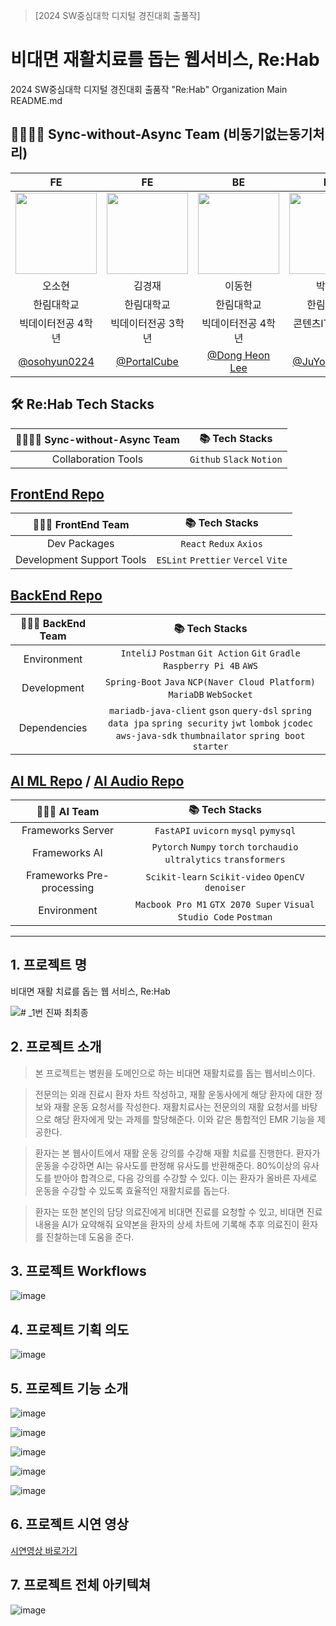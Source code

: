 > [2024 SW중심대학 디지털 경진대회 출풀작]
# 비대면 재활치료를 돕는 웹서비스, Re:Hab

2024 SW중심대학 디지털 경진대회 출품작 "Re:Hab" Organization Main README.md

## 🫱🏻‍🫲🏻 Sync-without-Async Team (비동기없는동기처리)

|FE | FE | BE | BE | AI |
| :---: | :---: | :---: | :---: | :---: |
|  <img width="130px" src="https://avatars.githubusercontent.com/u/53892427?v=4" /> |  <img width="130px" src="https://avatars.githubusercontent.com/u/35104213?v=4" /> |   <img width="130px" src="https://avatars.githubusercontent.com/u/80760160?v=4" /> | <img width="130px" src="https://avatars.githubusercontent.com/u/52206904?v=4"/> |   <img width="130px" src="https://avatars.githubusercontent.com/u/17959335?v=4" /> |
| 오소현 | 김경재 | 이동헌 | 박주영 | 박인성 |
|한림대학교|한림대학교|한림대학교|한림대학교|한림대학교|
|빅데이터전공 4학년|빅데이터전공 3학년 |빅데이터전공 4학년| 콘텐츠IT전공 4학년 | AI의료융합전공 3학년 |
|   [@osohyun0224](https://github.com/osohyun0224)   |  [@PortalCube](https://github.com/PortalCube)  |   [@Dong Heon Lee](https://github.com/Sirius506775)   |   [@JuYoung Park](https://github.com/jyp-on)   |[@InSung Bahk](https://github.com/insung3511) |

## 🛠️ Re:Hab Tech Stacks

| 🫱🏻‍🫲🏻  Sync-without-Async Team | 📚 Tech Stacks  |
|:---:|:---:|
| Collaboration Tools|``Github`` ``Slack`` ``Notion``|

## [FrontEnd Repo](https://github.com/sync-without-async/Rehab-FrontEnd)
|🧑🏻‍💻  FrontEnd  Team | 📚 Tech Stacks  |
|:---:|:---:|
|Dev Packages |``React`` ``Redux`` ``Axios`` |
|Development Support Tools  |``ESLint`` ``Prettier``  ``Vercel`` ``Vite``|

## [BackEnd Repo](https://github.com/sync-without-async/Rehab-BackEnd)

|🧑🏻‍💻  BackEnd  Team | 📚 Tech Stacks  |
|:---:|:---:|
| Environment | `InteliJ` `Postman` `Git Action` `Git` `Gradle` `Raspberry Pi 4B` `AWS` |
| Development | `Spring-Boot` `Java` `NCP(Naver Cloud Platform)` `MariaDB` `WebSocket` |
| Dependencies | `mariadb-java-client` `gson` `query-dsl` `spring data jpa` `spring security` `jwt` `lombok` `jcodec` `aws-java-sdk` `thumbnailator` `spring boot starter` |

## [AI ML Repo](https://github.com/sync-without-async/Rehab-ML) / [AI Audio Repo](https://github.com/sync-without-async/Rehab-Audio)

|🧑🏻‍💻  AI Team | 📚 Tech Stacks  |
|:---:|:---:|
| Frameworks Server | `FastAPI` `uvicorn` `mysql` `pymysql` |
| Frameworks AI | `Pytorch` `Numpy` `torch` `torchaudio` `ultralytics` `transformers` |
| Frameworks Pre-processing | `Scikit-learn` `Scikit-video` `OpenCV` `denoiser` |
| Environment | `Macbook Pro M1` `GTX 2070 Super` `Visual Studio Code` `Postman` |

-----

## 1. 프로젝트 명
비대면 재활 치료를 돕는 웹 서비스, Re:Hab

![# _1번 진짜 최최종](https://github.com/user-attachments/assets/579dd2f3-cb42-49cb-b5dd-497d23fe5aa4)


## 2. 프로젝트 소개
> 본 프로젝트는 병원을 도메인으로 하는 비대면 재활치료를 돕는 웹서비스이다.

> 전문의는 외래 진료시 환자 차트 작성하고, 재활 운동사에게 해당 환자에 대한 정보와 재활 운동 요청서를 작성한다. 재활치료사는 전문의의 재활 요청서를 바탕으로 해당 환자에게 맞는 과제를 할당해준다. 이와 같은 통합적인 EMR 기능을 제공한다.

> 환자는 본 웹사이트에서 재활 운동 강의를 수강해 재활 치료를 진행한다. 환자가 운동을 수강하면 AI는 유사도를 판정해 유사도를 반환해준다. 80%이상의 유사도를 받아야 합격으로, 다음 강의를 수강할 수 있다. 이는 환자가 올바른 자세로 운동을 수강할 수 있도록 효율적인 재활치료를 돕는다.

> 환자는 또한 본인의 담당 의료진에게 비대면 진료를 요청할 수 있고, 비대면 진료 내용을 AI가 요약해줘 요약본을 환자의 상세 차트에 기록해 추후 의료진이 환자를 진찰하는데 도움을 준다.

## 3. 프로젝트 Workflows
![image](https://github.com/osohyun0224/Capstone-Rehab-FrontEnd/assets/53892427/12a90f49-06ee-4281-a188-97bbc696b211)

## 4. 프로젝트 기획 의도
![image](https://github.com/osohyun0224/Capstone-Rehab-FrontEnd/assets/53892427/8144c422-3f15-4c35-a8b8-470c69555d2d)

## 5. 프로젝트 기능 소개
![image](https://github.com/osohyun0224/Capstone-Rehab-FrontEnd/assets/53892427/666192f1-f365-490b-9077-4661d5e120f3)

![image](https://github.com/osohyun0224/Capstone-Rehab-FrontEnd/assets/53892427/83f60c2f-c338-411b-b747-49e9c21f7c6a)

![image](https://github.com/osohyun0224/Capstone-Rehab-FrontEnd/assets/53892427/55aef1d6-acfc-410d-9b39-292b48d44dfb)

![image](https://github.com/osohyun0224/Capstone-Rehab-FrontEnd/assets/53892427/5b1aafba-0e3b-42be-aff1-2f5eecc7e320)

![image](https://github.com/osohyun0224/Capstone-Rehab-FrontEnd/assets/53892427/fa52a4c5-38cf-49b4-b38c-1715a51ada79)


## 6. 프로젝트 시연 영상

[시연영상 바로가기](https://www.youtube.com/watch?v=A3ZvNHOCbQM)

## 7. 프로젝트 전체 아키텍쳐

![image](https://github.com/osohyun0224/Capstone-Rehab-FrontEnd/assets/53892427/3443a38d-a517-4b8d-9429-e5812d70bb4a)
